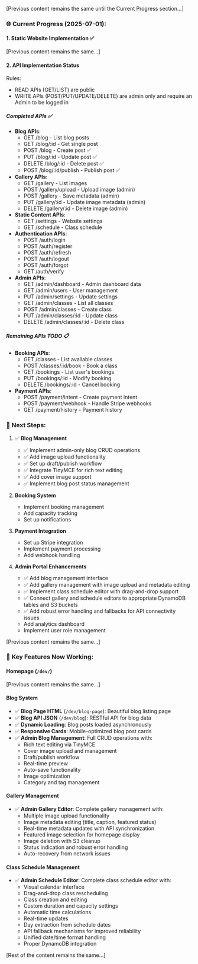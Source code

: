 [Previous content remains the same until the Current Progress section...]

### 🌐 Current Progress (2025-07-01):

#### 1. Static Website Implementation ✅
[Previous content remains the same...]

#### 2. API Implementation Status

Rules: 
* READ APIs (GET/LIST) are public
* WRITE APIs (POST/PUT/UPDATE/DELETE) are admin only and require an Admin to be logged in

##### Completed APIs ✅
- **Blog APIs**:
  - GET /blog - List blog posts
  - GET /blog/:id - Get single post
  - POST /blog - Create post ✅
  - PUT /blog/:id - Update post ✅
  - DELETE /blog/:id - Delete post ✅
  - POST /blog/:id/publish - Publish post ✅
- **Gallery APIs**:
  - GET /gallery - List images
  - POST /gallery/upload - Upload image (admin)
  - POST /gallery - Save metadata (admin)
  - PUT /gallery/:id - Update image metadata (admin)
  - DELETE /gallery/:id - Delete image (admin)
- **Static Content APIs**:
  - GET /settings - Website settings
  - GET /schedule - Class schedule
- **Authentication APIs**:
  - POST /auth/login
  - POST /auth/register
  - POST /auth/refresh
  - POST /auth/logout
  - POST /auth/forgot
  - GET /auth/verify
- **Admin APIs**:
  - GET /admin/dashboard - Admin dashboard data
  - GET /admin/users - User management
  - PUT /admin/settings - Update settings
  - GET /admin/classes - List all classes
  - POST /admin/classes - Create class
  - PUT /admin/classes/:id - Update class
  - DELETE /admin/classes/:id - Delete class

##### Remaining APIs TODO 📋
- **Booking APIs**:
  - GET /classes - List available classes
  - POST /classes/:id/book - Book a class
  - GET /bookings - List user's bookings
  - PUT /bookings/:id - Modify booking
  - DELETE /bookings/:id - Cancel booking
- **Payment APIs**:
  - POST /payment/intent - Create payment intent
  - POST /payment/webhook - Handle Stripe webhooks
  - GET /payment/history - Payment history

### 🎯 Next Steps:

1. ✅ **Blog Management**
   - ✅ Implement admin-only blog CRUD operations
   - ✅ Add image upload functionality
   - ✅ Set up draft/publish workflow
   - ✅ Integrate TinyMCE for rich text editing
   - ✅ Add cover image support
   - ✅ Implement blog post status management

2. **Booking System**
   - Implement booking management
   - Add capacity tracking
   - Set up notifications

3. **Payment Integration**
   - Set up Stripe integration
   - Implement payment processing
   - Add webhook handling

4. **Admin Portal Enhancements**
   - ✅ Add blog management interface
   - ✅ Add gallery management with image upload and metadata editing
   - ✅ Implement class schedule editor with drag-and-drop support
   - ✅ Connect gallery and schedule editors to appropriate DynamoDB tables and S3 buckets
   - ✅ Add robust error handling and fallbacks for API connectivity issues
   - Add analytics dashboard
   - Implement user role management

[Previous content remains the same...]

### 🚀 **Key Features Now Working:**

#### Homepage (`/dev/`)
[Previous content remains the same...]

#### Blog System
- ✅ **Blog Page HTML** (`/dev/blog-page`): Beautiful blog listing page
- ✅ **Blog API JSON** (`/dev/blog`): RESTful API for blog data
- ✅ **Dynamic Loading**: Blog posts loaded asynchronously
- ✅ **Responsive Cards**: Mobile-optimized blog post cards
- ✅ **Admin Blog Management**: Full CRUD operations with:
  - Rich text editing via TinyMCE
  - Cover image upload and management
  - Draft/publish workflow
  - Real-time preview
  - Auto-save functionality
  - Image optimization
  - Category and tag management

#### Gallery Management
- ✅ **Admin Gallery Editor**: Complete gallery management with:
  - Multiple image upload functionality
  - Image metadata editing (title, caption, featured status)
  - Real-time metadata updates with API synchronization
  - Featured image selection for homepage display
  - Image deletion with S3 cleanup
  - Status indication and robust error handling
  - Auto-recovery from network issues

#### Class Schedule Management
- ✅ **Admin Schedule Editor**: Complete class schedule editor with:
  - Visual calendar interface 
  - Drag-and-drop class rescheduling
  - Class creation and editing
  - Custom duration and capacity settings
  - Automatic time calculations
  - Real-time updates
  - Day extraction from schedule dates
  - API fallback mechanisms for improved reliability
  - Unified date/time format handling
  - Proper DynamoDB integration

[Rest of the content remains the same...]
